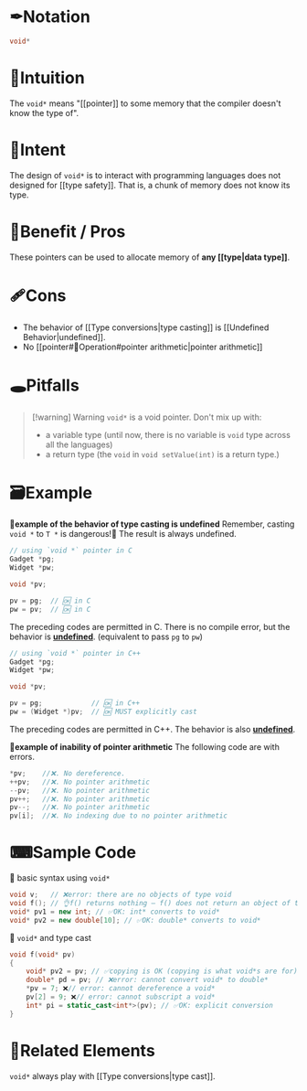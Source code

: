 # ✒Notation
```cpp
void*
```

# 🧠Intuition
The `void*` means "[[pointer]] to some memory that the compiler doesn't know the type of".

# 🎯Intent
The design of `void*` is to interact with programming languages does not designed for [[type safety]]. That is, a chunk of memory does not know its type.

# 🚀Benefit / Pros
These pointers can be used to allocate memory of **any [[type|data type]]**.

# 🩹Cons
-   The behavior of [[Type conversions|type casting]] is [[Undefined Behavior|undefined]].
-   No [[pointer#💫Operation#pointer arithmetic|pointer arithmetic]]


# 🕳Pitfalls

> [!warning] Warning
> `void*` is a void pointer. Don't mix up with:
> - a variable type (until now, there is no variable is `void` type across all the languages)
> - a return type (the `void` in `void setValue(int)` is a return type.)

# 🗃Example
**📂example of the behavior of type casting is undefined**
Remember, casting `void *` to `T *` is dangerous!📝 The result is always undefined.

```c
// using `void *` pointer in C
Gadget *pg;
Widget *pw;

void *pv;

pv = pg;  // 🆗 in C
pw = pv;  // 🆗 in C
```

The preceding codes are permitted in C. There is no compile error, but the behavior is **<u>undefined</u>**. (equivalent to pass `pg` to `pw`)

```c++
// using `void *` pointer in C++
Gadget *pg;
Widget *pw;

void *pv;

pv = pg;            // 🆗 in C++
pw = (Widget *)pv;  // 🆗 MUST explicitly cast
```

The preceding codes are permitted in C++. The behavior is also <u>**undefined**</u>.



**📂example of inability of pointer arithmetic**
The following code are with errors.
```c++
*pv;    //❌. No dereference.
++pv;   //❌. No pointer arithmetic
--pv;   //❌. No pointer arithmetic
pv++;   //❌. No pointer arithmetic
pv--;   //❌. No pointer arithmetic
pv[i];  //❌. No indexing due to no pointer arithmetic
```



# ⌨Sample Code
📌 basic syntax using `void*`
```cpp
void v;   // ❌error: there are no objects of type void
void f(); // 👌f() returns nothing — f() does not return an object of type void
void* pv1 = new int; // ✅OK: int* converts to void*
void* pv2 = new double[10]; // ✅OK: double* converts to void*
```

📌 `void*` and type cast
```cpp
void f(void* pv)
{
	void* pv2 = pv; // ✅copying is OK (copying is what void*s are for)
	double* pd = pv; // ❌error: cannot convert void* to double*
	*pv = 7; ❌// error: cannot dereference a void*
	pv[2] = 9; ❌// error: cannot subscript a void*
	int* pi = static_cast<int*>(pv); // ✅OK: explicit conversion
}
```


# 🌱Related Elements
`void*` always play with [[Type conversions|type cast]].
